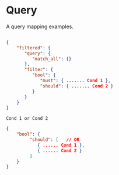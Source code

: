 # Query

A query mapping examples.

```text

```

```json
{
    "filtered": {
       "query": {
          "match_all": {}
       },
       "filter": {
          "bool": {
             "must": { ....... Cond 1 },
             "should": { ....... Cond 2 }
          }
       }
    }
}
```

```text
Cond 1 or Cond 2
```

```json
{
    "bool": {
         "should": [   // OR
            { ...... Cond 1 },
            { ...... Cond 2 }
         ]
    }
}
```